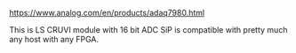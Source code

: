 https://www.analog.com/en/products/adaq7980.html

This is LS CRUVI module with 16 bit ADC SiP is compatible with pretty much any host with any FPGA.
